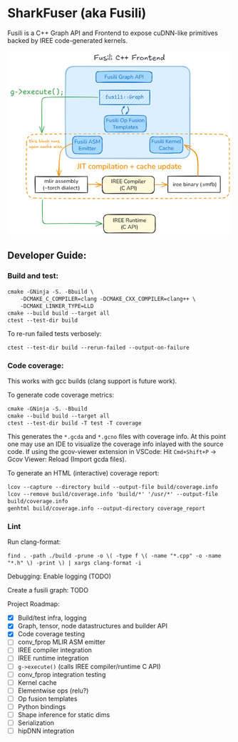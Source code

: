 # SharkFuser (aka Fusili)

Fusili is a C++ Graph API and Frontend to expose cuDNN-like primitives backed by IREE code-generated kernels.

![Fusili](docs/fusili.png)


## Developer Guide:

### Build and test:
```shell
cmake -GNinja -S. -Bbuild \
    -DCMAKE_C_COMPILER=clang -DCMAKE_CXX_COMPILER=clang++ \
    -DCMAKE_LINKER_TYPE=LLD
cmake --build build --target all
ctest --test-dir build
```

To re-run failed tests verbosely:
```shell
ctest --test-dir build --rerun-failed --output-on-failure
```

### Code coverage:

This works with gcc builds (clang support is future work).

To generate code coverage metrics:
```shell
cmake -GNinja -S. -Bbuild
cmake --build build --target all
ctest --test-dir build -T test -T coverage
```

This generates the `*.gcda` and `*.gcno` files with coverage info. At this point one may use an IDE to visualize the coverage info inlayed with the source code. If using the gcov-viewer extension in VSCode: Hit `Cmd+Shift+P` -> Gcov Viewer: Reload (Import gcda files).

To generate an HTML (interactive) coverage report:
```shell
lcov --capture --directory build --output-file build/coverage.info
lcov --remove build/coverage.info 'build/*' '/usr/*' --output-file build/coverage.info
genhtml build/coverage.info --output-directory coverage_report
```

### Lint

Run clang-format:
```shell
find . -path ./build -prune -o \( -type f \( -name "*.cpp" -o -name "*.h" \) -print \) | xargs clang-format -i
```

Debugging:
Enable logging (TODO)

Create a fusili graph:
TODO



Project Roadmap:
- [x] Build/test infra, logging
- [x] Graph, tensor, node datastructures and builder API
- [x] Code coverage testing
- [ ] conv_fprop MLIR ASM emitter
- [ ] IREE compiler integration
- [ ] IREE runtime integration
- [ ] `g->execute()` (calls IREE compiler/runtime C API)
- [ ] conv_fprop integration testing
- [ ] Kernel cache
- [ ] Elementwise ops (relu?)
- [ ] Op fusion templates
- [ ] Python bindings
- [ ] Shape inference for static dims
- [ ] Serialization
- [ ] hipDNN integration
